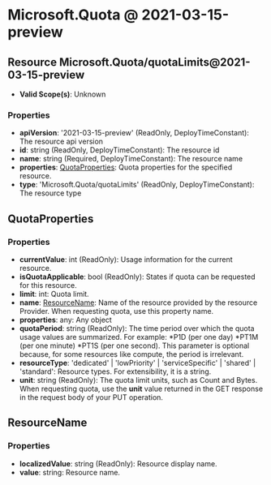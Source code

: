 # Microsoft.Quota @ 2021-03-15-preview

## Resource Microsoft.Quota/quotaLimits@2021-03-15-preview
* **Valid Scope(s)**: Unknown
### Properties
* **apiVersion**: '2021-03-15-preview' (ReadOnly, DeployTimeConstant): The resource api version
* **id**: string (ReadOnly, DeployTimeConstant): The resource id
* **name**: string (Required, DeployTimeConstant): The resource name
* **properties**: [QuotaProperties](#quotaproperties): Quota properties for the specified resource.
* **type**: 'Microsoft.Quota/quotaLimits' (ReadOnly, DeployTimeConstant): The resource type

## QuotaProperties
### Properties
* **currentValue**: int (ReadOnly): Usage information for the current resource.
* **isQuotaApplicable**: bool (ReadOnly): States if quota can be requested for this resource.
* **limit**: int: Quota limit.
* **name**: [ResourceName](#resourcename): Name of the resource provided by the resource Provider. When requesting quota, use this property name.
* **properties**: any: Any object
* **quotaPeriod**: string (ReadOnly): The time period over which the quota usage values are summarized. For example:
*P1D (per one day)
*PT1M (per one minute)
*PT1S (per one second).
This parameter is optional because, for some resources like compute, the period is irrelevant.
* **resourceType**: 'dedicated' | 'lowPriority' | 'serviceSpecific' | 'shared' | 'standard': Resource types. For extensibility, it is a string.
* **unit**: string (ReadOnly): The quota limit units, such as Count and Bytes. When requesting quota, use the **unit** value returned in the GET response in the request body of your PUT operation.

## ResourceName
### Properties
* **localizedValue**: string (ReadOnly): Resource display name.
* **value**: string: Resource name.

